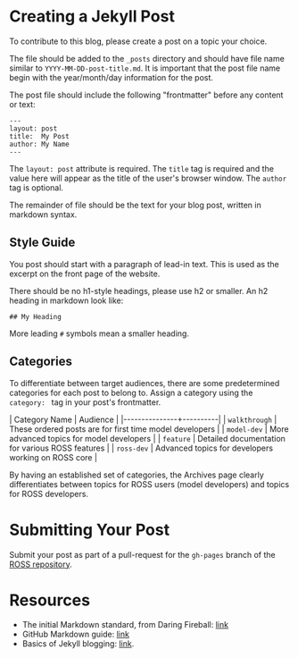 # Creating a Jekyll Post

To contribute to this blog, please create a post on a topic your choice.

The file should be added to the `_posts` directory and should have file name similar to `YYYY-MM-DD-post-title.md`.
It is important that the post file name begin with the year/month/day information for the post.

The post file should include the following "frontmatter" before any content or text:
```
---
layout: post
title:  My Post
author: My Name
---
```

The `layout: post` attribute is required.
The `title` tag is required and the value here will appear as the title of the user's browser window.
The `author` tag is optional.

The remainder of file should be the text for your blog post, written in markdown syntax.

## Style Guide

You post should start with a paragraph of lead-in text.
This is used as the excerpt on the front page of the website.

There should be no h1-style headings, please use h2 or smaller.
An h2 heading in markdown look like:
```
## My Heading
```
More leading `#` symbols mean a smaller heading.

## Categories

To differentiate between target audiences, there are some predetermined categories for each post to belong to.
Assign a category using the `category: ` tag in your post's frontmatter.

| Category Name | Audience |
|---------------+----------|
| `walkthrough` | These ordered posts are for first time model developers |
| `model-dev`   | More advanced topics for model developers |
| `feature`     | Detailed documentation for various ROSS features |
| `ross-dev`    | Advanced topics for developers working on ROSS core |

By having an established set of categories, the Archives page clearly differentiates between topics for ROSS users (model developers) and topics for ROSS developers.

# Submitting Your Post

Submit your post as part of a pull-request for the `gh-pages` branch of the [ROSS repository](https://github.com/carothersc/ROSS/tree/gh-pages).

# Resources

- The initial Markdown standard, from Daring Fireball: [link](http://daringfireball.net/projects/markdown/)
- GitHub Markdown guide: [link](https://help.github.com/articles/basic-writing-and-formatting-syntax/)
- Basics of Jekyll blogging: [link](http://jekyll.tips/guide/blogging/).
